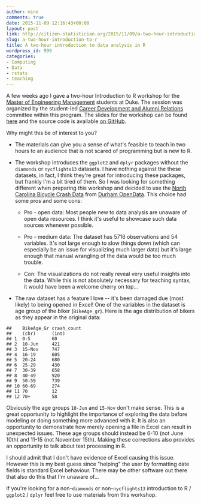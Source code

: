 ```yaml
---
author: mine
comments: true
date: 2015-11-09 12:16:43+00:00
layout: post
link: http://citizen-statistician.org/2015/11/09/a-two-hour-introduction-to-r/
slug: a-two-hour-introduction-to-r
title: A two-hour introduction to data analysis in R
wordpress_id: 999
categories:
- Computing
- Data
- rstats
- teaching
---
```


A few weeks ago I gave a two-hour Introduction to R workshop for the [Master of Engineering Management](http://memp.pratt.duke.edu/) students at Duke. The session was organized by the student-led [Career Development and Alumni Relations](http://www.dukemempdc.org/cdar) committee within this program. The slides for the workshop can be found [here](http://rpubs.com/minebocek/117428) and the source code is available [on GitHub](https://github.com/mine-cetinkaya-rundel/rworkshop-mem).

Why might this be of interest to you?



	
  * The materials can give you a sense of what's feasible to teach in two hours to an audience that is not scared of programming but is new to R.

	
  * The workshop introduces the `ggplot2` and `dplyr` packages without the `diamonds` or `nycflights13` datasets. I have nothing against the these datasets, in fact, I think they're great for introducing these packages, but frankly I'm a bit tired of them. So I was looking for something different when preparing this workshop and decided to use the [North Carolina Bicycle Crash Data](https://opendurham.nc.gov/explore/dataset/north_carolina_bicycle_crash_data_heatmap_/?tab=metas) from [Durham OpenData](https://opendurham.nc.gov/page/home/). This choice had some pros and some cons:

	
    * Pro - open data: Most people new to data analysis are unaware of open data resources. I think it's useful to showcase such data sources whenever possible.

	
    * Pro - medium data: The dataset has 5716 observations and 54 variables. It's not large enough to slow things down (which can especially be an issue for visualizing much larger data) but it's large enough that manual wrangling of the data would be too much trouble.

	
    * Con: The visualizations do not really reveal very useful insights into the data. While this is not absolutely necessary for teaching syntax, it would have been a welcome cherry on top...




	
  * The raw dataset has a feature I love -- it's been damaged due (most likely) to being opened in Excel! One of the variables in the dataset is age group of the biker (`BikeAge_gr`). Here is the age distribution of bikers as they appear in the original data:

```
##    BikeAge_Gr crash_count
##    (chr)      (int)
## 1  0-5        60
## 2  10-Jun     421
## 3  15-Nov     747
## 4  16-19      605
## 5  20-24      680
## 6  25-29      430
## 7  30-39      658
## 8  40-49      920
## 9  50-59      739
## 10 60-69      274
## 11 70         12
## 12 70+        58
```

Obviously the age groups `10-Jun` and `15-Nov` don't make sense. This is a great opportunity to highlight the importance of exploring the data before modeling or doing something more advanced with it. It is also an opportunity to demonstrate how merely opening a file in Excel can result in unexpected issues. These age groups should instead be 6-10 (not June 10th) and 11-15 (not November 15th). Making these corrections also provides an opportunity to talk about text processing in R.

I should admit that I don't have evidence of Excel causing this issue. However this is my best guess since "helping" the user by formatting date fields is standard Excel behaviour. There may be other software out there that also do this that I'm unaware of...

If you're looking for a non-`diamonds` or non-`nycflights13` introduction to R / `ggplot2` / `dplyr` feel free to use materials from this workshop.
